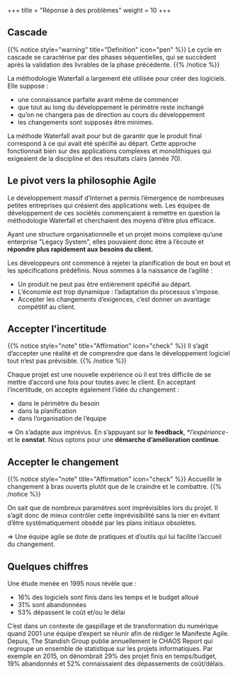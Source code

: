 +++
title = "Réponse à des problèmes"
weight = 10
+++

## Cascade

{{% notice style="warning" title="Definition" icon="pen" %}}
Le cycle en cascade se caractérise par des phases séquentielles, qui se succèdent après la
validation des livrables de la phase précédente.
{{% /notice %}}

La méthodologie Waterfall a largement été utilisée pour créer des logiciels. Elle suppose :

- une connaissance parfaite avant même de commencer
- que tout au long du développement le périmètre reste inchangé
- qu’on ne changera pas de direction au cours du développement
- les changements sont supposés être minimes.

La méthode Waterfall avait pour but de garantir que le produit final correspond à ce qui avait
été spécifié au départ. Cette approche fonctionnait bien sur des applications complexes et
monolithiques qui exigeaient de la discipline et des résultats clairs (année 70).

## Le pivot vers la philosophie Agile

Le développement massif d’Internet a permis l’émergence de nombreuses petites entreprises
qui créaient des applications web. Les équipes de développement de ces sociétés commençaient à remettre en question la méthodologie Waterfall et cherchaient des moyens d’être plus efficace. 

Ayant une structure organisationnelle et un projet moins complexe qu’une enterprise "Legacy System", elles pouvaient donc être à l’écoute et **répondre plus rapidement aux besoins du client.**

Les développeurs ont commencé à rejeter la planification de bout en bout et les spécifications
prédéfinis. Nous sommes à la naissance de l’agilité :
- Un produit ne peut pas être entièrement spécifié au départ.
- L’économie est trop dynamique : l’adaptation du processus s’impose.
- Accepter les changements d’exigences, c’est donner un avantage compétitif au client.

## Accepter l’incertitude

{{% notice style="note" title="Affirmation" icon="check" %}}
Il s’agit d’accepter une réalité et de comprendre que dans le développement logiciel tout
n’est pas prévisible.
{{% /notice %}}

Chaque projet est une nouvelle expérience où il est très difficile de se mettre d’accord une
fois pour toutes avec le client. En acceptant l’incertitude, on accepte également l’idée du
changement :
- dans le périmètre du besoin
- dans la planification
- dans l’organisation de l’équipe

⇒ On s’adapte aux imprévus. En s’appuyant sur le **feedback**, **l’expérience*- et le **constat**. Nous
optons pour une **démarche d’amélioration continue**.

## Accepter le changement

{{% notice style="note" title="Affirmation" icon="check" %}}
Accueillir le changement à bras ouverts plutôt que de le craindre et le combattre.
{{% /notice %}}

On sait que de nombreux paramètres sont imprévisibles lors du projet. Il s’agit donc de mieux
contrôler cette imprévisibilité sans la nier en évitant d’être systématiquement obsédé par les
plans initiaux obsolètes.

⇒ Une équipe agile se dote de pratiques et d’outils qui lui facilite l’accueil du changement.

## Quelques chiffres
Une étude menée en 1995 nous révèle que :
- 16% des logiciels sont finis dans les temps et le budget alloué
- 31% sont abandonnées
- 53% dépassent le coût et/ou le délai

C’est dans un contexte de gaspillage et de transformation du numérique quand 2001 une
équipe d’expert se réunir afin de rédiger le Manifeste Agile.
Depuis, The Standish Group publie annuellement le CHAOS Report qui regroupe un ensemble
de statistique sur les projets informatiques. Par exemple en 2015, on dénombrait 29% des projet finis en temps/budget, 19% abandonnés et 52% connaissaient des dépassements de
coût/délais.